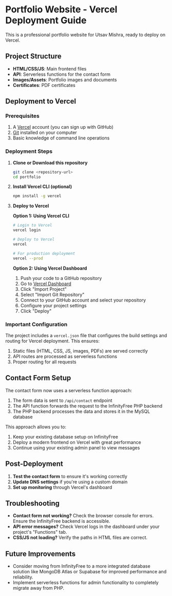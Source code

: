 # Portfolio Website - Vercel Deployment Guide

This is a professional portfolio website for Utsav Mishra, ready to deploy on Vercel.

## Project Structure

- **HTML/CSS/JS**: Main frontend files
- **API**: Serverless functions for the contact form
- **Images/Assets**: Portfolio images and documents
- **Certificates**: PDF certificates

## Deployment to Vercel

### Prerequisites

1. A [Vercel](https://vercel.com) account (you can sign up with GitHub)
2. [Git](https://git-scm.com/) installed on your computer
3. Basic knowledge of command line operations

### Deployment Steps

1. **Clone or Download this repository**
   ```bash
   git clone <repository-url>
   cd portfolio
   ```

2. **Install Vercel CLI (optional)**
   ```bash
   npm install -g vercel
   ```

3. **Deploy to Vercel**

   **Option 1: Using Vercel CLI**
   ```bash
   # Login to Vercel
   vercel login
   
   # Deploy to Vercel
   vercel
   
   # For production deployment
   vercel --prod
   ```

   **Option 2: Using Vercel Dashboard**
   1. Push your code to a GitHub repository
   2. Go to [Vercel Dashboard](https://vercel.com/dashboard)
   3. Click "Import Project"
   4. Select "Import Git Repository"
   5. Connect to your GitHub account and select your repository
   6. Configure your project settings
   7. Click "Deploy"

### Important Configuration

The project includes a `vercel.json` file that configures the build settings and routing for Vercel deployment. This ensures:

1. Static files (HTML, CSS, JS, images, PDFs) are served correctly
2. API routes are processed as serverless functions
3. Proper routing for all requests

## Contact Form Setup

The contact form now uses a serverless function approach:

1. The form data is sent to `/api/contact` endpoint
2. The API function forwards the request to the InfinityFree PHP backend
3. The PHP backend processes the data and stores it in the MySQL database

This approach allows you to:
1. Keep your existing database setup on InfinityFree
2. Deploy a modern frontend on Vercel with great performance
3. Continue using your existing admin panel to view messages

## Post-Deployment

1. **Test the contact form** to ensure it's working correctly
2. **Update DNS settings** if you're using a custom domain
3. **Set up monitoring** through Vercel's dashboard

## Troubleshooting

- **Contact form not working?** Check the browser console for errors. Ensure the InfinityFree backend is accessible.
- **API error messages?** Check Vercel logs in the dashboard under your project's "Functions" tab.
- **CSS/JS not loading?** Verify the paths in HTML files are correct.

## Future Improvements

- Consider moving from InfinityFree to a more integrated database solution like MongoDB Atlas or Supabase for improved performance and reliability.
- Implement serverless functions for admin functionality to completely migrate away from PHP.
